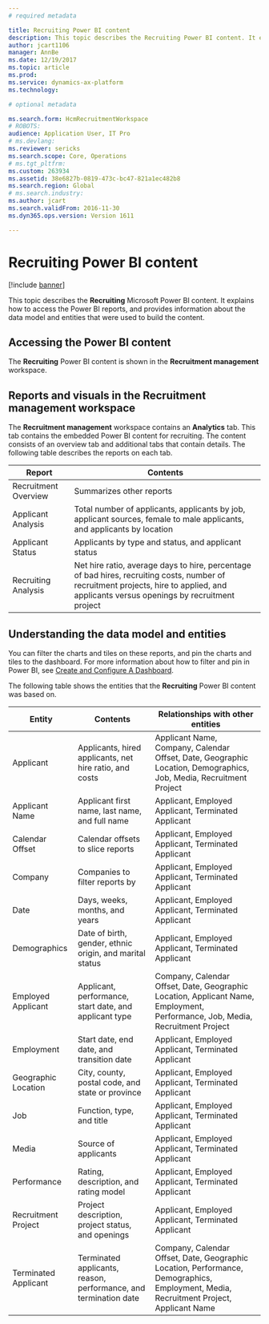 ```yaml
---
# required metadata

title: Recruiting Power BI content
description: This topic describes the Recruiting Power BI content. It explains how to access the reports, and provides information about the data model and entities that were used to build the content.
author: jcart1106 
manager: AnnBe
ms.date: 12/19/2017
ms.topic: article
ms.prod: 
ms.service: dynamics-ax-platform
ms.technology: 

# optional metadata

ms.search.form: HcmRecruitmentWorkspace
# ROBOTS: 
audience: Application User, IT Pro
# ms.devlang: 
ms.reviewer: sericks
ms.search.scope: Core, Operations
# ms.tgt_pltfrm: 
ms.custom: 263934
ms.assetid: 38e6827b-0819-473c-bc47-821a1ec482b8
ms.search.region: Global
# ms.search.industry: 
ms.author: jcart
ms.search.validFrom: 2016-11-30
ms.dyn365.ops.version: Version 1611

---
```


# Recruiting Power BI content

[!include [banner](../includes/banner.md)]

This topic describes the **Recruiting** Microsoft Power BI content. It explains how to access the Power BI reports, and provides information about the data model and entities that were used to build the content.

## Accessing the Power BI content
The **Recruiting** Power BI content is shown in the **Recruitment management** workspace.

## Reports and visuals in the Recruitment management workspace
The **Recruitment management** workspace contains an **Analytics** tab. This tab contains the embedded Power BI content for recruiting. The content consists of an overview tab and additional tabs that contain details. The following table describes the reports on each tab.

| Report               | Contents |
|----------------------|----------|
| Recruitment Overview | Summarizes other reports |
| Applicant Analysis   | Total number of applicants, applicants by job, applicant sources, female to male applicants, and applicants by location |
| Applicant Status     | Applicants by type and status, and applicant status |
| Recruiting Analysis  | Net hire ratio, average days to hire, percentage of bad hires, recruiting costs, number of recruitment projects, hire to applied, and applicants versus openings by recruitment project |

## Understanding the data model and entities
You can filter the charts and tiles on these reports, and pin the charts and tiles to the dashboard. For more information about how to filter and pin in
Power BI, see [Create and Configure A Dashboard](https://powerbi.microsoft.com/en-us/guided-learning/powerbi-learning-4-2-create-configure-dashboards).

The following table shows the entities that the **Recruiting** Power BI content was based on.

| Entity               | Contents                                                         | Relationships with other entities |
|----------------------|------------------------------------------------------------------|-----------------------------------|
| Applicant            | Applicants, hired applicants, net hire ratio, and costs          | Applicant Name, Company, Calendar Offset, Date, Geographic Location, Demographics, Job, Media, Recruitment Project |
| Applicant Name       | Applicant first name, last name, and full name                   | Applicant, Employed Applicant, Terminated Applicant |
| Calendar Offset      | Calendar offsets to slice reports                                | Applicant, Employed Applicant, Terminated Applicant |
| Company              | Companies to filter reports by                                   | Applicant, Employed Applicant, Terminated Applicant |
| Date                 | Days, weeks, months, and years                                   | Applicant, Employed Applicant, Terminated Applicant |
| Demographics         | Date of birth, gender, ethnic origin, and marital status         | Applicant, Employed Applicant, Terminated Applicant |
| Employed Applicant   | Applicant, performance, start date, and applicant type           | Company, Calendar Offset, Date, Geographic Location, Applicant Name, Employment, Performance, Job, Media, Recruitment Project |
| Employment           | Start date, end date, and transition date                        | Applicant, Employed Applicant, Terminated Applicant |
| Geographic Location  | City, county, postal code, and state or province                 | Applicant, Employed Applicant, Terminated Applicant |
| Job                  | Function, type, and title                                        | Applicant, Employed Applicant, Terminated Applicant |
| Media                | Source of applicants                                             | Applicant, Employed Applicant, Terminated Applicant |
| Performance          | Rating, description, and rating model                            | Applicant, Employed Applicant, Terminated Applicant |
| Recruitment Project  | Project description, project status, and openings                | Applicant, Employed Applicant, Terminated Applicant |
| Terminated Applicant | Terminated applicants, reason, performance, and termination date | Company, Calendar Offset, Date, Geographic Location, Performance, Demographics, Employment, Media, Recruitment Project, Applicant Name |
